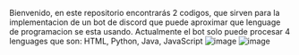 Bienvenido, en este repositorio encontrarás 2 codigos, que sirven para la implementacion de un bot de discord que puede aproximar que lenguage de programacion se esta usando.
Actualmente el bot solo puede procesar 4 lenguages que son: HTML, Python, Java, JavaScript
![image](https://github.com/user-attachments/assets/604fb299-3d88-4d9f-b954-a53308398dad)
![image](https://github.com/user-attachments/assets/c7beb02f-5a89-49a4-bffa-7f3fa9b9445b)
